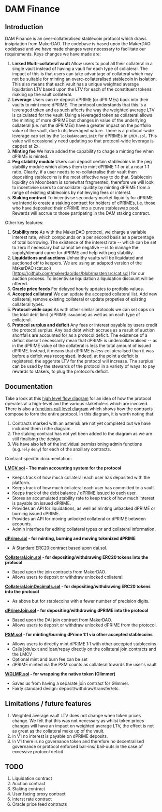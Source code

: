 # DAM Finance

## Introduction

DAM Finance is an over-collateralised stablecoin protocol which draws insipriation from MakerDAO. The codebase is based upon the MakerDAO codebase and we have made changes were necessary to facilitate our requirements. Keys changes we have made are:

1. **Linked Multi-collateral vault** Allow users to pool all their collateral in a single vault instead of having a vault for each type of collateral. The impact of this is that users can take advantage of collateral which may not be suitable for minting an overc-collateralised stablecoin in isolation. This also means that each vault has a unique weighted average liquidation LTV based upon the LTV for each of the constituent tokens making up the vault collateral. 
2. **Leverage** Users can re-deposit dPRIME (or dPRIMEs) back into their vaults to mint more dPRIME. The protocol understands that this is a leveraged token and as such affects the way the weighted average LTV is calculated for the vault. Using a leveraged token as collateral allows the minting of more dPRIME but changes in value of the underlying collateral (i.e. not the dPRIMEs) have a greater impact on the portfolio value of the vault, due to its leveraged nature. There is a protocol-wide leverage cap set by the `lockedAmountLimit` for dPRIMEs in `LMCV.sol`. This value will occasionally need updating so that protocol-wide leverage is capped at 2x.
3. **Minting fee** We have added the capability to chage a minting fee when dPRIME is minted.
4. **Peg stability module** Users can deposit certain stablecoins in the peg stability module which allows them to mint dPRIME 1:1 or at a near 1:1 ratio. Clearly, if a user needs to re-collateralise their vault then depositing stablecoins is the most effective way to do that. Stablecoin liquidity on Moonbeam is somewhat fragmented, therefore we will look to incentivise users to consolidate liquidity by minting dPRIME from a range of existing stablecoins by not levying fees or interest.
5. **Staking contract** To incentivise secondary market liquidity for dPRIME we intend to create a staking contract for holders of dPRIMEs, i.e. those who have deposited their dPRIME into a curve stableswap pool. Rewards will accrue to those partipating in the DAM staking contract.

Other key features:

1. **Stability rate** As with the MakerDAO protocol, we charge a variable interest rate, which compounds on a per second basis as a percentage of total borrowing. The existence of the interest rate -- which can be set to zero if necessary but cannot be negative -- is to manage the supply/demand curve for dPRIME and help with peg stability.
2. **Liquidations and auctions** Unhealthy vaults will be liquidated and auctioned off to keepers. We are using an adapted version of the MakerDAO (cat.sol)[https://github.com/makerdao/dss/blob/master/src/cat.sol] for our auction process. To incentivise liquidation a liquidation discount will be offered.
3. **Oracle price feeds** For delayed hourly updates to protfolio values.
4. **Accepted collateral** We can update the accepted collateral list. Add new collateral, remove existing collateral or update propeties of existing collateral types.
5. **Protocol-wide caps** As with other similar protocols we can set caps on the total debt limit (dPRIME issuance) as well as on each type of collateral.
6. **Protocol surplus and deficit** Any fees or interest payable by users credit the protocol surplus. Any bad debt which accrues as a result of auction shortfalls are accounted for as a protocol deficit. The existence of a deficit doesn't necessarily mean that dPRIME is undercollateralised -- as in the dPRIME value of the collateral is less the total amount of issued dPRIME. Instead, it means that dPRIME is *less* collateralised than it was before a deficit was recognised. Indeed, at the point a deficit is registered, the aggerate LTV for the protocol will increase. The surplus can be used by the stewards of the protocol in a variety of ways: to pay rewards to stakers, to plug the protocol's deficit.

## Documentation

Take a look at this [high level flow diagram](docs/High-level%20protocol%20flows.png) for an idea of how the protocol operates at a high-level and the various stakeholers which are involved. There is also a [function-call level diagram](docs/function%20level%20flow%20diagram.png) which shows how the contracts compose to form the entire protocol. In this diagram, it is worth noting that:

1. Contracts marked with an asterisk are not yet completed but we have included them i nthe diagram.
2. The staking contract has not yet been added to the diagram as we are still finalising the design.
3. We have also left of the individual permissioning admin functions (e.g.`rely` `deny`) for each of the anxillary contracts.

Contract specific documentation:

**[LMCV.sol](contracts/dam/LMCV.sol) - The main accounting system for the protocol**

* Keeps track of how much collateral each user has deposited with the platform.
* Keeps track of how much collateral each user has committed to a vault.
* Keeps track of the debt balance / dPRIME issued to each user.
* Stores an accumulated stability rate to keep track of how much interest is payable on issued dPRIME.
* Provides an API for liquidations, as well as minting unbacked dPRIME or burning issued dPRIME.
* Provides an API for moving unlocked collateral or dPRIME between accounts.
* Admin interface for editing collateral types or and collateral information.

**[dPrime.sol](contracts/dam/dPrime.sol) - for minting, burning and moving tokenized dPRIME**

* A Standard ERC20 contract based upon dai.sol.

**[CollateralJoin.sol](contracts/dam/CollateralJoin.sol) - for depositing/withdrawing ERC20 tokens into the protocol**

* Based upon the join contracts from MakerDAO.
* Allows users to deposit or withdraw unlocked collateral. 

**[CollateralJoinDecimals.sol](contracts/dam/CollateralJoinDecimals.sol) - for depositing/withdrawing ERC20 tokens into the protocol**

* As above but for stablecoins with a fewer number of precision digits.

**[dPrimeJoin.sol](contracts/dam/dPrimeJoin.sol) - for depositing/withdrawing dPRIME into the protocol**

* Based upon the DAI join contract from MakerDAO.
* Allows users to deposit or withdraw unlocked dPRIME from the protocol. 

**[PSM.sol](contracts/dam/PSM.sol) - for minting/burning dPrime 1:1 via other accepted stablecoins**

* Allows users to directly mint dPRIME 1:1 with other accepted stablecoins
* Calls join/exit and loan/repay directly on the collateral join contracts and the LMCV
* Optional mint and burn fee can be set
* dPRIME minted via the PSM counts as collateral towards the user's vault

**[WGLMR.sol](contracts/dam/WGLMR.sol) - for wrapping the native token (Glimmer)**

* Saves us from having a separate join contract for Glimmer.
* Fairly standard design: deposit/withdraw/transfer/etc.

## Limitations / future features

1. Weighted average vault LTV does not change when token prices change. We felt that this was not necessary as whilst token prices changes will have an impact on weighted average LTV, the effect is not as great as the collateral make up of the vault.
2. In V1 no interest is payable on dPRIME deposits.
3. In V1 there is no governance token and therefore no decentralised governance or protocol enforced bail-ins/ bail-outs in the case of excessive protocol deficit.

## TODO

1. Liquidation contract
2. Auction contract
3. Staking contract
4. User facing proxy contract
5. Interst rate contract
6. Oracle price feed contracts
